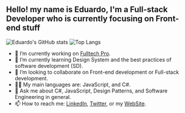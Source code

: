 ## Hello! my name is Eduardo, I'm a Full-stack Developer who is currently focusing on Front-end stuff

![Eduardo's GitHub stats](https://github-readme-stats.vercel.app/api?username=eduardogerentklein&show_icons=true&theme=dark&hide_border=true&bg_color=161b22)
![Top Langs](https://github-readme-stats.vercel.app/api/top-langs/?username=eduardogerentklein&layout=compact&theme=dark&langs_count=10&hide_border=true&bg_color=161b22)

- 🔭 I’m currently working on [Fulltech Pro](https://www.linkedin.com/company/fulltech-tecnologia).
- 🌱 I’m currently learning Design System and the best practices of software development (SD).
- 👯 I’m looking to collaborate on Front-end development or Full-stack development.
- 🐱‍💻 My main languages are: JavaScript, and C#.
- 💬 Ask me about C#, JavaScript, Design Patterns, and Software Engineering in general.
- 📫 How to reach me: [LinkedIn](https://www.linkedin.com/in/eduardoklein/), [Twitter](https://twitter.com/Klein1Eduardo), or my [WebSite](https://www.eduardoklein.com/).

<!--
**eduardogerentklein/eduardogerentklein** is a ✨ _special_ ✨ repository because its `README.md` (this file) appears on your GitHub profile.

Here are some ideas to get you started:

- 🤔 I’m looking for help with ...
-->
